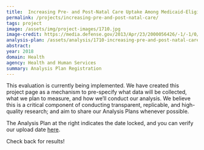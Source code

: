 ```yaml
---
title:  Increasing Pre- and Post-Natal Care Uptake Among Medicaid-Eligible Mothers
permalink: /projects/increasing-pre-and-post-natal-care/
tags: project  
image: /assets/img/project-images/1710.jpg  
image-credit: https://media.defense.gov/2013/Apr/23/2000056426/-1/-1/0/130415-F-YG608-015.JPG
analysis-plan: /assets/analysis/1710-increasing-pre-and-post-natal-care.pdf
abstract: 
year: 2018  
domain: Health
agency: Health and Human Services
summary: Analysis Plan Registration
---
```

This evaluation is currently being implemented. We have created this project page as a mechanism to pre-specify what data will be collected, what we plan to measure, and how we’ll conduct our analysis. We believe this is a critical component of conducting transparent, replicable, and high-quality research; and aim to share our Analysis Plans whenever possible.

The Analysis Plan at the right indicates the date locked, and you can verify our upload date <a href="https://github.com/gsa-oes/office-of-evaluation-sciences/tree/master/assets/analysis">here</a>. 

Check back for results!
